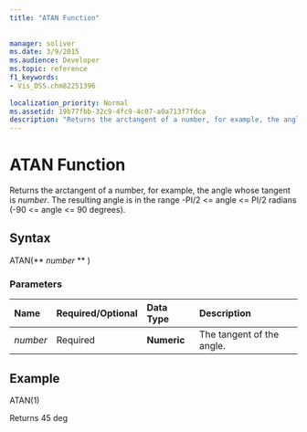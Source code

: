 ```yaml
---
title: "ATAN Function"
 
 
manager: soliver
ms.date: 3/9/2015
ms.audience: Developer
ms.topic: reference
f1_keywords:
- Vis_DSS.chm82251396
 
localization_priority: Normal
ms.assetid: 19b77fbb-32c9-4fc9-4c07-a0a713f7fdca
description: "Returns the arctangent of a number, for example, the angle whose tangent is number. The resulting angle is in the range -PI/2 <= angle <= PI/2 radians (-90 <= angle <= 90 degrees)."
---
```


# ATAN Function

Returns the arctangent of a number, for example, the angle whose tangent is  _number_. The resulting angle is in the range -PI/2 <= angle <= PI/2 radians (-90 <= angle <= 90 degrees). 
  
## Syntax

ATAN(** *number* ** ) 
  
### Parameters

|**Name**|**Required/Optional**|**Data Type**|**Description**|
|:-----|:-----|:-----|:-----|
| _number_ <br/> |Required  <br/> |**Numeric** <br/> |The tangent of the angle.  <br/> |
   
## Example

ATAN(1) 
  
Returns 45 deg 
  

